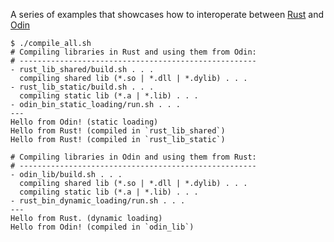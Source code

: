 A series of examples that showcases how to interoperate between [Rust] and [Odin]

[Rust]: https://www.rust-lang.org/
[Odin]: https://odin-lang.org/

```
$ ./compile_all.sh
# Compiling libraries in Rust and using them from Odin:
# -----------------------------------------------------
- rust_lib_shared/build.sh . . .
  compiling shared lib (*.so | *.dll | *.dylib) . . .
- rust_lib_static/build.sh . . .
  compiling static lib (*.a | *.lib) . . .
- odin_bin_static_loading/run.sh . . .
---
Hello from Odin! (static loading)
Hello from Rust! (compiled in `rust_lib_shared`)
Hello from Rust! (compiled in `rust_lib_static`)

# Compiling libraries in Odin and using them from Rust:
# -----------------------------------------------------
- odin_lib/build.sh . . .
  compiling shared lib (*.so | *.dll | *.dylib) . . .
  compiling static lib (*.a | *.lib) . . .
- rust_bin_dynamic_loading/run.sh . . .
---
Hello from Rust. (dynamic loading)
Hello from Odin! (compiled in `odin_lib`)
```
